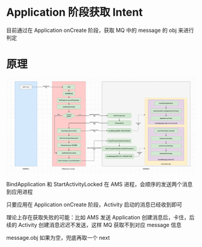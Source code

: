 # Application 阶段获取 Intent

目前通过在 Application onCreate 阶段，获取 MQ 中的 message 的 obj 来进行判定

# 原理

![](/doc/startActivity.png)

BindApplication 和 StartActivityLocked 在 AMS 进程，会顺序的发送两个消息到应用进程

只要应用在 Application onCreate 阶段，Activity 启动的消息已经收到即可

理论上存在获取失败的可能：比如 AMS 发送 Application 创建消息后，卡住，后续的 Activity 创建消息迟迟不发送，这样 MQ 获取不到对应 message 信息

message.obj 如果为空，兜底再取一个 next